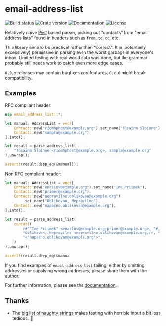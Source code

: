 # email-address-list

[![Build status](https://img.shields.io/appveyor/ci/eaon/email-address-list.svg)](https://ci.appveyor.com/project/eaon/email-address-list)
[![Crate version](https://img.shields.io/crates/v/email-address-list.svg)](https://crates.io/crates/email-address-list)
[![Documentation](https://docs.rs/email-address-list/badge.svg)](https://docs.rs/email-address-list)
[![License](https://img.shields.io/crates/l/email-address-list.svg)](https://ghom.niij.org/eaon/email-address-list/src/master/LICENSE)

Relatively naïve [Pest](https://pest.rs/) based parser, picking out "contacts"
from "email address lists" found in headers such as `from`, `to`, `cc`, etc.

This library aims to be practical rather than "correct". It is (potentially
excessively) permissive in parsing even the worst garbage in everyone's inbox.
Limited testing with real world data was done, but the grammar probably still
needs work to catch even more edge cases.

`0.0.x` releases may contain bugfixes _and_ features, `0.x.0` might break
compatibility.

## Examples

RFC compliant header:

```rust
use email_address_list::*;

let manual: AddressList = vec![
    Contact::new("ríomhphost@example.org").set_name("Túsainm Sloinne"),
    Contact::new("sampla@example.org")
].into();

let result = parse_address_list(
    "Túsainm Sloinne <ríomhphost@example.org>, sampla@example.org"
).unwrap();

assert!(result.deep_eq(&manual));
```

Non RFC compliant header:

```rust
let manual: AddressList = vec![
    Contact::new("enaslov@example.org").set_name("Ime Priimek"),
    Contact::new("primer@example.org"),
    Contact::new("nepravilno.oblikovan@example.org")
        .set_name("Oblikovan, Nepravilno"),
    Contact::new("napačno.oblikovan@example.org"),
].into();

let result = parse_address_list(
    concat!(
        r#""Ime Priimek" <enaslov@example.org;primer@example.org>, "#,
        "Oblikovan, Nepravilno <nepravilno.oblikovan@example.org,>>, ",
        "<'napačno.oblikovan@example.org'>",
    )
).unwrap();

assert!(result.deep_eq(&manua
```

If you find examples of `email-address-list` failing, either by omitting
addresses or supplying wrong addresses, please share them with the author.

For further information, please see the [documentation](https://docs.rs/email-address-list).

## Thanks

* The [big list of naughty strings](https://github.com/minimaxir/big-list-of-naughty-strings)
  makes testing with horrible input a bit less tedious. 🎊

